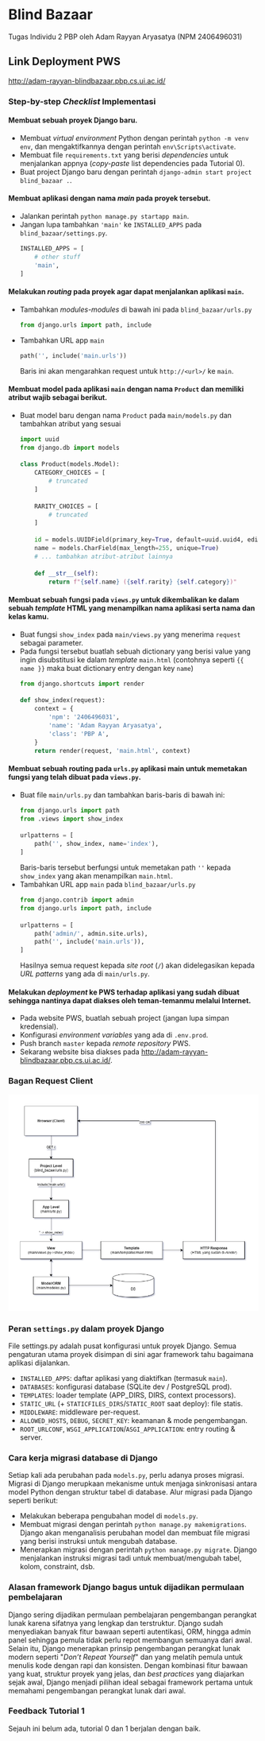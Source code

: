 # Blind Bazaar
Tugas Individu 2 PBP oleh Adam Rayyan Aryasatya (NPM 2406496031)

## Link Deployment PWS
http://adam-rayyan-blindbazaar.pbp.cs.ui.ac.id/

### Step-by-step *Checklist* Implementasi
#### Membuat sebuah proyek Django baru.

-   Membuat *virtual environment* Python dengan perintah `python -m venv env`, dan mengaktifkannya dengan perintah `env\Scripts\activate`.
-   Membuat file `requirements.txt` yang berisi *dependencies* untuk menjalankan appnya (*copy-paste* list dependencies pada Tutorial 0).
-   Buat project Django baru dengan perintah `django-admin start project blind_bazaar .`.

#### Membuat aplikasi dengan nama *main* pada proyek tersebut.

-   Jalankan perintah `python manage.py startapp main`.
-   Jangan lupa tambahkan `'main'` ke `INSTALLED_APPS` pada `blind_bazaar/settings.py`.
    ```py
    INSTALLED_APPS = [
        # other stuff
        'main',
    ]
    ```
#### Melakukan *routing* pada proyek agar dapat menjalankan aplikasi `main`.
-   Tambahkan *modules-modules* di bawah ini pada `blind_bazaar/urls.py`
    ```py
    from django.urls import path, include
    ```
-   Tambahkan URL app `main`
    ```py
    path('', include('main.urls'))
    ```
    Baris ini akan mengarahkan request untuk `http://<url>/` ke `main`.


#### Membuat model pada aplikasi `main` dengan nama `Product` dan memiliki atribut wajib sebagai berikut.

-   Buat model baru dengan nama `Product` pada `main/models.py` dan tambahkan atribut yang sesuai
    ```py
    import uuid
    from django.db import models

    class Product(models.Model):
        CATEGORY_CHOICES = [
            # truncated
        ]

        RARITY_CHOICES = [
            # truncated
        ]

        id = models.UUIDField(primary_key=True, default=uuid.uuid4, editable=False)
        name = models.CharField(max_length=255, unique=True)
        # ... tambahkan atribut-atribut lainnya

        def __str__(self):
            return f"{self.name} ({self.rarity} {self.category})"
    ```

#### Membuat sebuah fungsi pada `views.py` untuk dikembalikan ke dalam sebuah *template* HTML yang menampilkan nama aplikasi serta nama dan kelas kamu.

-   Buat fungsi `show_index` pada `main/views.py` yang menerima `request` sebagai parameter.
-   Pada fungsi tersebut buatlah sebuah dictionary yang berisi value yang ingin disubstitusi ke dalam *template* `main.html` (contohnya seperti `{{ name }}` maka buat dictionary entry dengan key `name`)
    ```py
    from django.shortcuts import render

    def show_index(request):
        context = {
            'npm': '2406496031',
            'name': 'Adam Rayyan Aryasatya',
            'class': 'PBP A',
        }
        return render(request, 'main.html', context)
    ```

#### Membuat sebuah routing pada `urls.py` aplikasi main untuk memetakan fungsi yang telah dibuat pada `views.py`.

-   Buat file `main/urls.py` dan tambahkan baris-baris di bawah ini:
    ```py
    from django.urls import path
    from .views import show_index

    urlpatterns = [
        path('', show_index, name='index'),
    ]
    ```
    Baris-baris tersebut berfungsi untuk memetakan path `''` kepada `show_index` yang akan menampilkan `main.html`.
-   Tambahkan URL app `main` pada `blind_bazaar/urls.py`
    ```py
    from django.contrib import admin
    from django.urls import path, include

    urlpatterns = [
        path('admin/', admin.site.urls),
        path('', include('main.urls')),
    ]
    ```
    Hasilnya semua request kepada *site root* (`/`) akan didelegasikan kepada *URL patterns* yang ada di `main/urls.py`.


#### Melakukan *deployment* ke PWS terhadap aplikasi yang sudah dibuat sehingga nantinya dapat diakses oleh teman-temanmu melalui Internet.

-   Pada website PWS, buatlah sebuah project (jangan lupa simpan kredensial).
-   Konfigurasi *environment variables* yang ada di `.env.prod`.
-   Push branch `master` kepada *remote repository* PWS.
-   Sekarang website bisa diakses pada http://adam-rayyan-blindbazaar.pbp.cs.ui.ac.id/.


### Bagan Request Client

![Bagan](assets/diagram.png)


### Peran `settings.py` dalam proyek Django
File settings.py adalah pusat konfigurasi untuk proyek Django. Semua pengaturan utama proyek disimpan di sini agar framework tahu bagaimana aplikasi dijalankan. 

- `INSTALLED_APPS`: daftar aplikasi yang diaktifkan (termasuk `main`).
- `DATABASES`: konfigurasi database (SQLite dev / PostgreSQL prod).
- `TEMPLATES`: loader template (APP_DIRS, DIRS, context processors).
- `STATIC_URL` (+ `STATICFILES_DIRS`/`STATIC_ROOT` saat deploy): file statis.
- `MIDDLEWARE`: middleware per-request.
- `ALLOWED_HOSTS`, `DEBUG`, `SECRET_KEY`: keamanan & mode pengembangan.
- `ROOT_URLCONF`, `WSGI_APPLICATION`/`ASGI_APPLICATION`: entry routing & server.

### Cara kerja migrasi database di Django

Setiap kali ada perubahan pada `models.py`, perlu adanya proses migrasi. Migrasi di Django merupkaan mekanisme untuk menjaga sinkronisasi antara model Python dengan struktur tabel di database. Alur migrasi pada Django seperti berikut:
-   Melakukan beberapa pengubahan model di  `models.py`.
-   Membuat migrasi dengan perintah `python manage.py makemigrations`. Django akan menganalisis perubahan model dan membuat file migrasi yang berisi instruksi untuk mengubah database.
-   Menerapkan migrasi dengan perintah `python manage.py migrate`. Django menjalankan instruksi migrasi tadi untuk membuat/mengubah tabel, kolom, constraint, dsb.


### Alasan framework Django bagus untuk dijadikan permulaan pembelajaran 

Django sering dijadikan permulaan pembelajaran pengembangan perangkat lunak karena sifatnya yang lengkap dan terstruktur. Django sudah menyediakan banyak fitur bawaan seperti autentikasi, ORM, hingga admin panel sehingga pemula tidak perlu repot membangun semuanya dari awal. Selain itu, Django menerapkan prinsip pengembangan perangkat lunak modern seperti "*Don’t Repeat Yourself*" dan yang melatih pemula untuk menulis kode dengan rapi dan konsisten. Dengan kombinasi fitur bawaan yang kuat, struktur proyek yang jelas, dan *best practices* yang diajarkan sejak awal, Django menjadi pilihan ideal sebagai framework pertama untuk memahami pengembangan perangkat lunak dari awal.


### Feedback Tutorial 1

Sejauh ini belum ada, tutorial 0 dan 1 berjalan dengan baik.